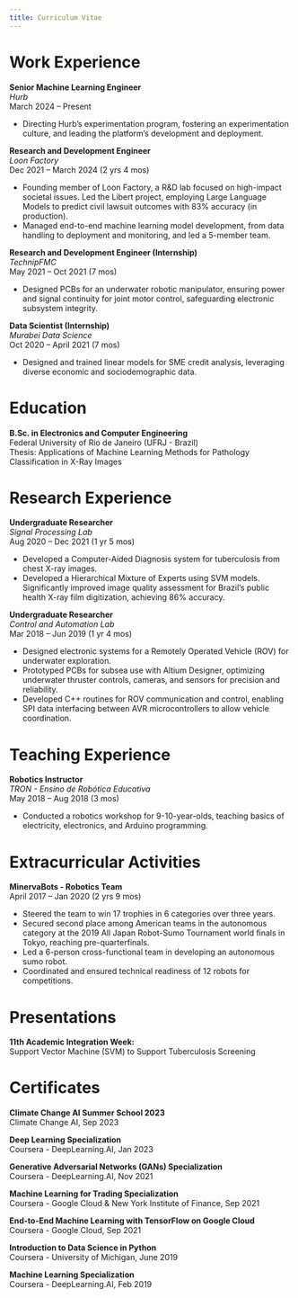 ```yaml
---
title: Curriculum Vitae
---
```


# Work Experience
**Senior Machine Learning Engineer**  
*Hurb*  
March 2024 – Present
- Directing Hurb’s experimentation program, fostering an experimentation culture, and leading the platform’s development and deployment.

**Research and Development Engineer**  
*Loon Factory*  
Dec 2021 – March 2024 (2 yrs 4 mos)
- Founding member of Loon Factory, a R&D lab focused on high-impact societal issues. Led the Libert project, employing Large Language Models to predict civil lawsuit outcomes with 83% accuracy (in production).
- Managed end-to-end machine learning model development, from data handling to deployment and monitoring, and led a 5-member team.

**Research and Development Engineer (Internship)**  
*TechnipFMC*  
May 2021 – Oct 2021 (7 mos)
- Designed PCBs for an underwater robotic manipulator, ensuring power and signal continuity for joint motor control, safeguarding electronic subsystem integrity.

**Data Scientist (Internship)**  
*Murabei Data Science*  
Oct 2020 – April 2021 (7 mos)
- Designed and trained linear models for SME credit analysis, leveraging diverse economic and sociodemographic data.


# Education
**B.Sc. in Electronics and Computer Engineering**  
Federal University of Rio de Janeiro (UFRJ - Brazil)  
Thesis: Applications of Machine Learning Methods for Pathology Classification in X-Ray Images



# Research Experience
**Undergraduate Researcher**  
*Signal Processing Lab*  
Aug 2020 – Dec 2021 (1 yr 5 mos)
- Developed a Computer-Aided Diagnosis system for tuberculosis from chest X-ray images.
- Developed a Hierarchical Mixture of Experts using SVM models. Significantly improved image quality assessment for Brazil’s public health X-ray film digitization, achieving 86% accuracy.

**Undergraduate Researcher**  
*Control and Automation Lab*  
Mar 2018 – Jun 2019 (1 yr 4 mos)
- Designed electronic systems for a Remotely Operated Vehicle (ROV) for underwater exploration.
- Prototyped PCBs for subsea use with Altium Designer, optimizing underwater thruster controls, cameras, and sensors for precision and reliability.
- Developed C++ routines for ROV communication and control, enabling SPI data interfacing between AVR microcontrollers to allow vehicle coordination.



# Teaching Experience
**Robotics Instructor**  
*TRON - Ensino de Robótica Educativa*  
May 2018 – Aug 2018 (3 mos)
- Conducted a robotics workshop for 9-10-year-olds, teaching basics of electricity, electronics, and Arduino programming.


# Extracurricular Activities
**MinervaBots - Robotics Team**  
April 2017 – Jan 2020 (2 yrs 9 mos)
- Steered the team to win 17 trophies in 6 categories over three years.
- Secured second place among American teams in the autonomous category at the 2019 All Japan Robot-Sumo Tournament world finals in Tokyo, reaching pre-quarterfinals.
- Led a 6-person cross-functional team in developing an autonomous sumo robot.
- Coordinated and ensured technical readiness of 12 robots for competitions.


# Presentations
**11th Academic Integration Week:**  
Support Vector Machine (SVM) to Support Tuberculosis Screening


# Certificates
**Climate Change AI Summer School 2023**  
Climate Change AI, Sep 2023

**Deep Learning Specialization**  
Coursera - DeepLearning.AI, Jan 2023

**Generative Adversarial Networks (GANs) Specialization**  
Coursera - DeepLearning.AI, Nov 2021

**Machine Learning for Trading Specialization**  
Coursera - Google Cloud & New York Institute of Finance, Sep 2021

**End-to-End Machine Learning with TensorFlow on Google Cloud**  
Coursera - Google Cloud, Sep 2021

**Introduction to Data Science in Python**  
Coursera - University of Michigan, June 2019

**Machine Learning Specialization**  
Coursera - DeepLearning.AI, Feb 2019

